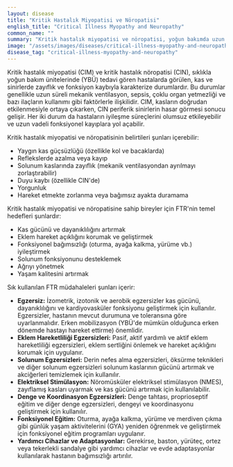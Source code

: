 ```yaml
---
layout: disease
title: "Kritik Hastalık Miyopatisi ve Nöropatisi"
english_title: "Critical Illness Myopathy and Neuropathy"
common_name: ""
summary: "Kritik hastalık miyopatisi ve nöropatisi, yoğun bakımda uzun süre kalan hastalarda gelişebilen kas ve sinir fonksiyon bozukluklarıdır."
image: "/assets/images/diseases/critical-illness-myopathy-and-neuropathy.jpg"
disease_tag: "critical-illness-myopathy-and-neuropathy"
---
```





Kritik hastalık miyopatisi (CIM) ve kritik hastalık nöropatisi (CIN), sıklıkla yoğun bakım ünitelerinde (YBÜ) tedavi gören hastalarda görülen, kas ve sinirlerde zayıflık ve fonksiyon kaybıyla karakterize durumlardır. Bu durumlar genellikle uzun süreli mekanik ventilasyon, sepsis, çoklu organ yetmezliği ve bazı ilaçların kullanımı gibi faktörlerle ilişkilidir. CIM, kasların doğrudan etkilenmesiyle ortaya çıkarken, CIN periferik sinirlerin hasar görmesi sonucu gelişir. Her iki durum da hastaların iyileşme süreçlerini olumsuz etkileyebilir ve uzun vadeli fonksiyonel kayıplara yol açabilir.


Kritik hastalık miyopatisi ve nöropatisinin belirtileri şunları içerebilir:

*   Yaygın kas güçsüzlüğü (özellikle kol ve bacaklarda)
*   Reflekslerde azalma veya kayıp
*   Solunum kaslarında zayıflık (mekanik ventilasyondan ayrılmayı zorlaştırabilir)
*   Duyu kaybı (özellikle CIN'de)
*   Yorgunluk
*   Hareket etmekte zorlanma veya bağımsız ayakta duramama


Kritik hastalık miyopatisi ve nöropatisine sahip bireyler için FTR'nin temel hedefleri şunlardır:

*   Kas gücünü ve dayanıklılığını artırmak
*   Eklem hareket açıklığını korumak ve geliştirmek
*   Fonksiyonel bağımsızlığı (oturma, ayağa kalkma, yürüme vb.) iyileştirmek
*   Solunum fonksiyonunu desteklemek
*   Ağrıyı yönetmek
*   Yaşam kalitesini artırmak

Sık kullanılan FTR müdahaleleri şunları içerir:

*   **Egzersiz:** İzometrik, izotonik ve aerobik egzersizler kas gücünü, dayanıklılığını ve kardiyovasküler fonksiyonu geliştirmek için kullanılır. Egzersizler, hastanın mevcut durumuna ve toleransına göre uyarlanmalıdır. Erken mobilizasyon (YBÜ'de mümkün olduğunca erken dönemde hastayı hareket ettirme) önemlidir.
*   **Eklem Hareketliliği Egzersizleri:** Pasif, aktif yardımlı ve aktif eklem hareketliliği egzersizleri, eklem sertliğini önlemek ve hareket açıklığını korumak için uygulanır.
*   **Solunum Egzersizleri:** Derin nefes alma egzersizleri, öksürme teknikleri ve diğer solunum egzersizleri solunum kaslarının gücünü artırmak ve akciğerleri temizlemek için kullanılır.
*   **Elektriksel Stimülasyon:** Nöromüsküler elektriksel stimülasyon (NMES), zayıflamış kasları uyarmak ve kas gücünü artırmak için kullanılabilir.
*   **Denge ve Koordinasyon Egzersizleri:** Denge tahtası, proprioseptif eğitim ve diğer denge egzersizleri, dengeyi ve koordinasyonu geliştirmek için kullanılır.
*   **Fonksiyonel Eğitim:** Oturma, ayağa kalkma, yürüme ve merdiven çıkma gibi günlük yaşam aktivitelerini (GYA) yeniden öğrenmek ve geliştirmek için fonksiyonel eğitim programları uygulanır.
*   **Yardımcı Cihazlar ve Adaptasyonlar:** Gerekirse, baston, yürüteç, ortez veya tekerlekli sandalye gibi yardımcı cihazlar ve evde adaptasyonlar kullanılarak hastanın bağımsızlığı artırılır.

